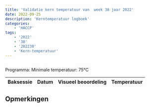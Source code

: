 ```yaml
---
title: 'Validatie kern temperatuur van  week 38 jaar 2022'
date: 2022-09-25
description: 'Kerntemperatuur logboek'
categories:
    - 'HACCP'
tags:
    - '2022'
    - '38'
    - '202238'
    - 'Kern-temperatuur'
---
```


## 

Programma: 
Minimale temperatuur: 75°C

| Baksessie | Datum | Visueel beoordeling | Temperatuur |
|:---|:---|:---|:---|


## Opmerkingen


